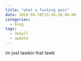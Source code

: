 ```yaml
---
title: "what a fucking pain"
date: 2019-04-18T15:34:30-04:00
categories:
  - blog
tags:
  - Jekyll
  - update
---
```

im just tawkin that tawk
